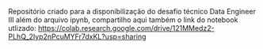 Repositório criado para a disponibilização do desafio técnico Data Engineer III
além do arquivo ipynb, compartilho aqui também o link do notebook utlizado: https://colab.research.google.com/drive/121MMedz2-PLhQ_2Iyp2nPcuMYFr7dxKL?usp=sharing
